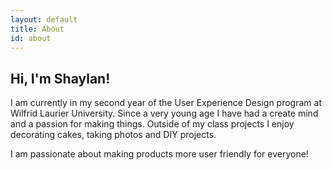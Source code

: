 ```yaml
---
layout: default
title: About
id: about
---
```


<h2>Hi, I'm Shaylan!</h2>

I am currently in my second year of the User Experience Design program at Wilfrid Laurier University. Since a very young age I have had a create mind and a passion for making things. Outside of my class projects I enjoy decorating cakes, taking photos and DIY projects.

I am passionate about making products more user friendly for everyone!
